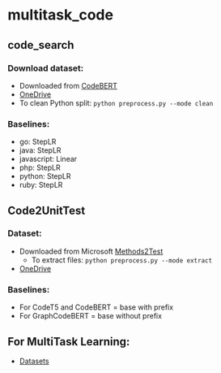 # multitask_code
## code_search

### Download dataset:
* Downloaded from [CodeBERT](https://github.com/microsoft/CodeBERT)
* [OneDrive](https://brpucrs-my.sharepoint.com/:u:/g/personal/otavio_parraga_edu_pucrs_br/ETD3f0jARYBHqUlQREqN750BL0BojS2mRg3IHF6KkSycDw?e=LOzaM2)
* To clean Python split: `python preprocess.py --mode clean`

### Baselines:
* go: StepLR
* java: StepLR
* javascript: Linear
* php: StepLR
* python: StepLR
* ruby: StepLR

## Code2UnitTest

### Dataset:
* Downloaded from Microsoft [Methods2Test](https://github.com/microsoft/methods2test)
  * To extract files: `python preprocess.py --mode extract`
* [OneDrive](https://brpucrs-my.sharepoint.com/:f:/g/personal/otavio_parraga_edu_pucrs_br/EkBIRbGh4xNDm6dXfvUuizsBlCT1Gw3A_pUsVuI2u4QfSg?e=FLFLBq)

### Baselines:
* For CodeT5 and CodeBERT = base with prefix
* For GraphCodeBERT = base without prefix

## For MultiTask Learning:
* [Datasets](https://brpucrs-my.sharepoint.com/:f:/g/personal/otavio_parraga_edu_pucrs_br/EmHyWGgXsdRJrMGOTRPiqwUBWVBOZOKtdwu0J-j9LcwRcQ?e=ENaOih)
